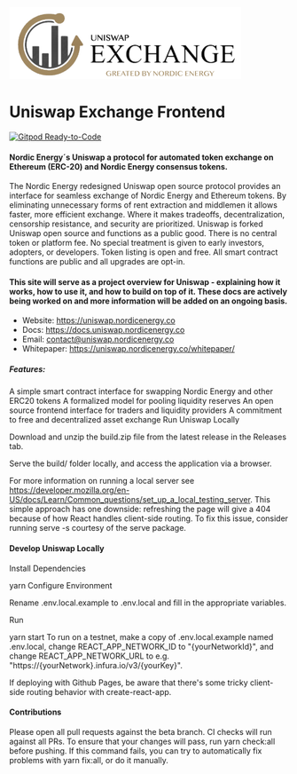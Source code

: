 
![Logo](docs/images/nordicenergy-uniswap-exchange-logo.png)

# Uniswap Exchange Frontend

[![Gitpod Ready-to-Code](https://img.shields.io/badge/Gitpod-Ready--to--Code-blue?logo=gitpod)](https://gitpod.io/#https://github.com/nordicenergy/uniswap-exchange) 

#### Nordic Energy´s Uniswap a protocol for automated token exchange on Ethereum (ERC-20) and Nordic Energy consensus tokens.

The Nordic Energy redesigned Uniswap open source protocol provides an interface for seamless exchange of Nordic Energy and Ethereum tokens. By eliminating unnecessary forms of rent extraction and middlemen it allows faster, more efficient exchange. Where it makes tradeoffs, decentralization, censorship resistance, and security are prioritized. Uniswap is forked Uniswap open source and functions as a public good. There is no central token or platform fee. No special treatment is given to early investors, adopters, or developers. Token listing is open and free. All smart contract functions are public and all upgrades are opt-in.

#### This site will serve as a project overview for Uniswap - explaining how it works, how to use it, and how to build on top of it. These docs are actively being worked on and more information will be added on an ongoing basis.

- Website: https://uniswap.nordicenergy.co
- Docs: https://docs.uniswap.nordicenergy.co
- Email: contact@uniswap.nordicenergy.co
- Whitepaper: https://uniswap.nordicenergy.co/whitepaper/


##### Features:

A simple smart contract interface for swapping Nordic Energy and other ERC20 tokens
A formalized model for pooling liquidity reserves
An open source frontend interface for traders and liquidity providers
A commitment to free and decentralized asset exchange
Run Uniswap Locally

Download and unzip the build.zip file from the latest release in the Releases tab.

Serve the build/ folder locally, and access the application via a browser.

For more information on running a local server see https://developer.mozilla.org/en-US/docs/Learn/Common_questions/set_up_a_local_testing_server. This simple approach has one downside: refreshing the page will give a 404 because of how React handles client-side routing. To fix this issue, consider running serve -s courtesy of the serve package.

#### Develop Uniswap Locally

Install Dependencies

yarn
Configure Environment

Rename .env.local.example to .env.local and fill in the appropriate variables.

Run

yarn start
To run on a testnet, make a copy of .env.local.example named .env.local, change REACT_APP_NETWORK_ID to "{yourNetworkId}", and change REACT_APP_NETWORK_URL to e.g. "https://{yourNetwork}.infura.io/v3/{yourKey}".

If deploying with Github Pages, be aware that there's some tricky client-side routing behavior with create-react-app.

#### Contributions

Please open all pull requests against the beta branch. CI checks will run against all PRs. To ensure that your changes will pass, run yarn check:all before pushing. If this command fails, you can try to automatically fix problems with yarn fix:all, or do it manually.
